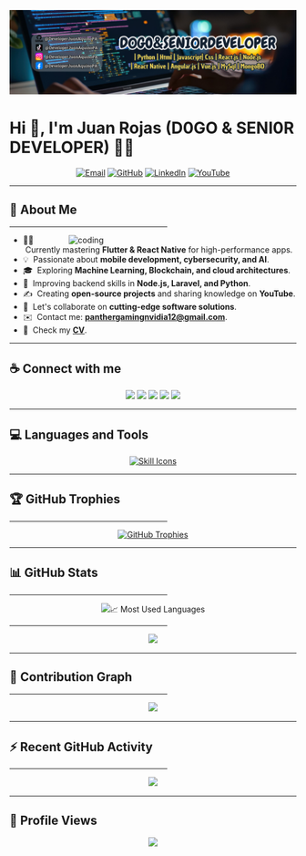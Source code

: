 ![Juan Rojas Banner](https://github.com/DeveloperJuanAquinoPA/DeveloperJuanAquinoPA/blob/main/LogoPT.png)

# Hi 👋, I'm Juan Rojas (D0GO & SENI0R DEVELOPER) 👩‍💻

<p align="center">
  <a href="mailto:panthergamingnvidia12@gmail.com" target="_blank"><img src="https://img.icons8.com/bubbles/50/000000/gmail.png" alt="Email"/></a>
  <a href="https://github.com/DeveloperJuanAquinoPA" target="_blank"><img src="https://img.icons8.com/bubbles/50/000000/github.png" alt="GitHub"/></a>
  <a href="https://www.linkedin.com/in/tu_perfil" target="_blank"><img src="https://img.icons8.com/bubbles/50/000000/linkedin.png" alt="LinkedIn"/></a>
  <a href="https://www.youtube.com/@D0GO_SENI0RDEVEL0PER" target="_blank"><img src="https://img.icons8.com/bubbles/50/000000/youtube.png" alt="YouTube"/></a>
</p>

---

## 💫 About Me  
<hr size="2" width="55%" color="yellow">  
<img align="right" alt="coding" width="400" src="https://cdn.dribbble.com/users/2131993/screenshots/4948736/media/45dceb640723d72436c427add7966cf8.gif"> 

- 👨‍💻 &nbsp;Currently mastering **Flutter & React Native** for high-performance apps.  
- 💡 &nbsp;Passionate about **mobile development, cybersecurity, and AI**.  
- 🎓 &nbsp;Exploring **Machine Learning, Blockchain, and cloud architectures**.  
- 🌱 &nbsp;Improving backend skills in **Node.js, Laravel, and Python**.  
- ✍️ &nbsp;Creating **open-source projects** and sharing knowledge on **YouTube**.  
- 💬 &nbsp;Let's collaborate on **cutting-edge software solutions**.  
- ✉️ &nbsp;Contact me: **panthergamingnvidia12@gmail.com**.  
- 📄 &nbsp;Check my **[CV](https://onedrive.live.com/?authkey=%21AKntgUe4LOwU4xA&id=2C11D5C642133C04%213605&cid=2C11D5C642133C04&parId=root&parQt=sharedby&o=OneUp)**.  

---

## ☕ Connect with me  
<p align="center">
  <a href="https://www.instagram.com/tu_perfil" target="_blank"><img src="https://img.icons8.com/fluency/48/000000/instagram-new.png"/></a>
  <a href="https://www.facebook.com/tu_perfil" target="_blank"><img src="https://img.icons8.com/fluency/48/000000/facebook.png"/></a>
  <a href="https://www.linkedin.com/in/tu_perfil" target="_blank"><img src="https://img.icons8.com/fluency/48/000000/linkedin.png"/></a>
  <a href="https://www.tiktok.com/@tu_perfil" target="_blank"><img src="https://img.icons8.com/fluency/48/000000/tiktok.png"/></a>
  <a href="tel:+51900306542"><img src="https://img.icons8.com/fluency/48/000000/phone-disconnected.png"/></a>
</p>

---

## 💻 Languages and Tools  
<p align="center">
  <a href="https://skillicons.dev">
    <img src="https://skillicons.dev/icons?i=flutter,dart,react,js,ts,html,css,php,laravel,python,java,kotlin,swift,cpp,cs,rust,go,nodejs,express,nestjs,nextjs,mysql,sqlite,mongodb,firebase,django,flask,tensorflow,docker,kubernetes,linux,git,github,gitlab,aws,gcp,azure,figma,postman,vscode,visualstudio,androidstudio,unity,unrealengine,bootstrap,tailwind&theme=dark&perline=10" alt="Skill Icons" />
  </a>
</p>

---

## 🏆 GitHub Trophies  
<hr size="2" width="55%" color="yellow">  
<p align="center">
  <a href="https://github.com/ryo-ma/github-profile-trophy">
    <img src="https://github-profile-trophy.vercel.app/?username=DeveloperJuanAquinoPA&theme=algolia&row=2&column=4&no-frame=true&margin-w=15" alt="GitHub Trophies"/>
  </a>
</p>

---

## 📊 GitHub Stats  
<hr size="2" width="55%" color="yellow">  
<p align="center">
  <img src="https://github-readme-stats.vercel.app/api?username=DeveloperJuanAquinoPA&show_icons=true&theme=algolia&count_private=true&hide_border=true&include_all_commits=true&custom_title=🔥 My 
</p>

---

## 📈 Most Used Languages  
<hr size="2" width="55%" color="yellow">  
<p align="center">
  <img src="https://github-readme-stats.vercel.app/api/top-langs/?username=DeveloperJuanAquinoPA&layout=compact&theme=algolia&hide_border=true&langs_count=10" width="50%"/>
</p>

---

## 🚀 Contribution Graph  
<hr size="2" width="55%" color="yellow">  
<p align="center">
  <img src="https://github-readme-activity-graph.vercel.app/graph?username=DeveloperJuanAquinoPA&theme=react-dark&hide_border=true&area=true"/>
</p>

---

## ⚡ Recent GitHub Activity  
<hr size="2" width="55%" color="yellow">  
<p align="center">
  <img src="https://github-readme-activity-graph.vercel.app/graph?username=DeveloperJuanAquinoPA&theme=github-dark&hide_border=true&area=true"/>
</p>

---

## 🎯 Profile Views  
<p align="center">
  <img src="https://komarev.com/ghpvc/?username=DeveloperJuanAquinoPA&label=Profile%20Views&color=blue&style=flat"/>
</p>